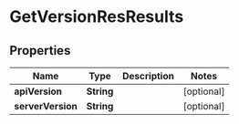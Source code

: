 
# GetVersionResResults

## Properties
Name | Type | Description | Notes
------------ | ------------- | ------------- | -------------
**apiVersion** | **String** |  |  [optional]
**serverVersion** | **String** |  |  [optional]



